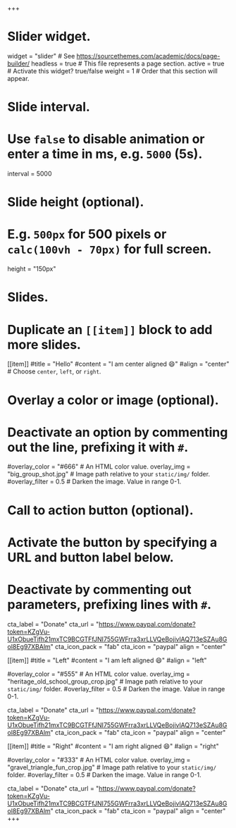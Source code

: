+++
# Slider widget.
widget = "slider"  # See https://sourcethemes.com/academic/docs/page-builder/
headless = true  # This file represents a page section.
active = true  # Activate this widget? true/false
weight = 1  # Order that this section will appear.

# Slide interval.
# Use `false` to disable animation or enter a time in ms, e.g. `5000` (5s).
interval = 5000

# Slide height (optional).
# E.g. `500px` for 500 pixels or `calc(100vh - 70px)` for full screen.
height = "150px"

# Slides.
# Duplicate an `[[item]]` block to add more slides.
[[item]]
  #title = "Hello"
  #content = "I am center aligned :smile:"
  #align = "center"  # Choose `center`, `left`, or `right`.

  # Overlay a color or image (optional).
  #   Deactivate an option by commenting out the line, prefixing it with `#`.
  #overlay_color = "#666"  # An HTML color value.
  overlay_img = "big_group_shot.jpg"  # Image path relative to your `static/img/` folder.
  #overlay_filter = 0.5  # Darken the image. Value in range 0-1.

  # Call to action button (optional).
  #   Activate the button by specifying a URL and button label below.
  #   Deactivate by commenting out parameters, prefixing lines with `#`.
  cta_label = "Donate"
  cta_url = "https://www.paypal.com/donate?token=KZgVu-U1xObueTifh21mxTC9BCGTFfJNI755GWFrra3xrLLVQeBojivlAQ713eSZAu8Gol8Eg97XBAlm"
  cta_icon_pack = "fab"
  cta_icon = "paypal"
  align = "center"

[[item]]
  #title = "Left"
  #content = "I am left aligned :smile:"
  #align = "left"

  #overlay_color = "#555"  # An HTML color value.
  overlay_img = "heritage_old_school_group_crop.jpg"  # Image path relative to your `static/img/` folder.
  #overlay_filter = 0.5  # Darken the image. Value in range 0-1.
  
  cta_label = "Donate"
  cta_url = "https://www.paypal.com/donate?token=KZgVu-U1xObueTifh21mxTC9BCGTFfJNI755GWFrra3xrLLVQeBojivlAQ713eSZAu8Gol8Eg97XBAlm"
  cta_icon_pack = "fab"
  cta_icon = "paypal"
  align = "center"

[[item]]
  #title = "Right"
  #content = "I am right aligned :smile:"
  #align = "right"

  #overlay_color = "#333"  # An HTML color value.
  overlay_img = "gravel_triangle_fun_crop.jpg"  # Image path relative to your `static/img/` folder.
  #overlay_filter = 0.5  # Darken the image. Value in range 0-1.
  
  cta_label = "Donate"
  cta_url = "https://www.paypal.com/donate?token=KZgVu-U1xObueTifh21mxTC9BCGTFfJNI755GWFrra3xrLLVQeBojivlAQ713eSZAu8Gol8Eg97XBAlm"
  cta_icon_pack = "fab"
  cta_icon = "paypal"
  align = "center"
+++

